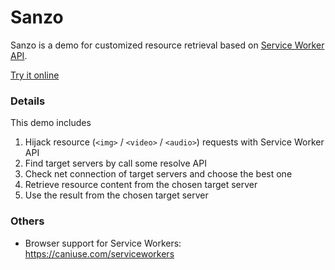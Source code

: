 # Sanzo

Sanzo is a demo for customized resource retrieval based on [Service Worker API](https://developer.mozilla.org/en-US/docs/Web/API/Service_Worker_API).

[Try it online](https://sanzo.vercel.app/)

### Details

This demo includes

1. Hijack resource (`<img>` / `<video>` / `<audio>`) requests with Service Worker API
2. Find target servers by call some resolve API
3. Check net connection of target servers and choose the best one
4. Retrieve resource content from the chosen target server
5. Use the result from the chosen target server

### Others

* Browser support for Service Workers: https://caniuse.com/serviceworkers
